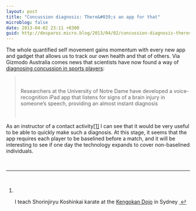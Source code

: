 ```yaml
---
layout: post
title: "Concussion diagnosis: There&#039;s an app for that"
microblog: false
date: 2013-04-02 23:11 +0300
guid: http://desparoz.micro.blog/2013/04/02/concussion-diagnosis-theres.html
---
```

<p>The whole quantified self movement gains momentum with every new app and gadget that allows us to track our own health and that of others. Via Gizmodo Australia comes news that scientists have now found a way of <a href="http://www.gizmodo.com.au/2013/04/concussions-can-be-diagnosed-with-a-simple-app-now/">diagnosing concussion in sports players</a>:</p><p></p><p></p><blockquote><br><p>Researchers at the University of Notre Dame have developed a voice-recognition iPad app that listens for signs of a brain injury in someone’s speech, providing an almost instant diagnosis</p><br></blockquote><p></p><p></p><p>As an instructor of a contact activity<a href="#fn:1" id="fnref:1" title="see footnote" class="footnote">[1]</a> I can see that it would be very useful to be able to quickly make such a diagnosis. At this stage, it seems that the app requires each player to be baselined before a match, and it will be interesting to see if one day the technology expands to cover non-baselined individuals. </p><p></p><p></p><div class="footnotes"><br><hr><br><ol><p></p><p></p><li id="fn:1"><br><p>I teach Shorinjiryu Koshinkai karate at the <a href="http://www.kengokan.com">Kengokan Dojo</a> in Sydney <a href="#fnref:1" title="return to article" class="reversefootnote">&nbsp;↩</a></p><br></li><p></p><p></p></ol><br></div><br><p></p>
